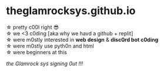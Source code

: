 # theglamrocksys.github.io
☆ pretty c00l right 😎   
☆ we <3 c0ding [aka why we havd a github + replit]  
☆ were m0stly interested in **web design** & **disc0rd bot c0ding**  
☆ were m0stly use pyth0n and html  
☆ were beginners at this 

*the Glamrock sys signing 0ut !!!*
